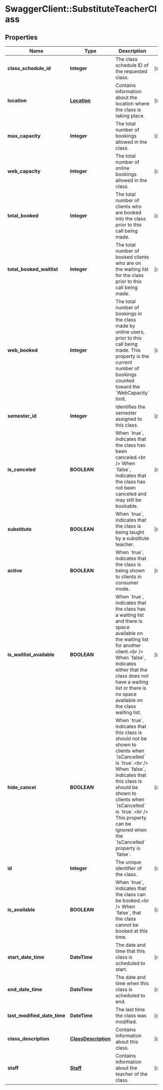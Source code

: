 # SwaggerClient::SubstituteTeacherClass

## Properties
Name | Type | Description | Notes
------------ | ------------- | ------------- | -------------
**class_schedule_id** | **Integer** | The class schedule ID of the requested class. | [optional] 
**location** | [**Location**](Location.md) | Contains information about the location where the class is taking place. | [optional] 
**max_capacity** | **Integer** | The total number of bookings allowed in the class. | [optional] 
**web_capacity** | **Integer** | The total number of online bookings allowed in the class. | [optional] 
**total_booked** | **Integer** | The total number of clients who are booked into the class prior to this call being made. | [optional] 
**total_booked_waitlist** | **Integer** | The total number of booked clients who are on the waiting list for the class prior to this call being made. | [optional] 
**web_booked** | **Integer** | The total number of bookings in the class made by online users, prior to this call being made. This property is the current number of bookings counted toward the &#x60;WebCapacity&#x60; limit. | [optional] 
**semester_id** | **Integer** | Identifies the semester assigned to this class. | [optional] 
**is_canceled** | **BOOLEAN** | When &#x60;true&#x60;, indicates that the class has been canceled.&lt;br /&gt;  When &#x60;false&#x60;, indicates that the class has not been canceled and may still be bookable. | [optional] 
**substitute** | **BOOLEAN** | When &#x60;true&#x60;, indicates that the class is being taught by a substitute teacher. | [optional] 
**active** | **BOOLEAN** | When &#x60;true&#x60;, indicates that the class is being shown to clients in consumer mode. | [optional] 
**is_waitlist_available** | **BOOLEAN** | When &#x60;true&#x60;, indicates that the class has a waiting list and there is space available on the waiting list for another client.&lt;br /&gt;  When &#x60;false&#x60;, indicates either that the class does not have a waiting list or there is no space available on the class waiting list. | [optional] 
**hide_cancel** | **BOOLEAN** | When &#x60;true&#x60;, indicates that this class is should not be shown to clients when &#x60;IsCancelled&#x60; is &#x60;true&#x60;.&lt;br /&gt;  When &#x60;false&#x60;, indicates that this class is should be shown to clients when &#x60;IsCancelled&#x60; is &#x60;true&#x60;.&lt;br /&gt;  This property can be ignored when the &#x60;IsCancelled&#x60; property is &#x60;false&#x60;. | [optional] 
**id** | **Integer** | The unique identifier of the class. | [optional] 
**is_available** | **BOOLEAN** | When &#x60;true&#x60;, indicates that the class can be booked.&lt;br /&gt;  When &#x60;false&#x60;, that the class cannot be booked at this time. | [optional] 
**start_date_time** | **DateTime** | The date and time that this class is scheduled to start. | [optional] 
**end_date_time** | **DateTime** | The date and time when this class is scheduled to end. | [optional] 
**last_modified_date_time** | **DateTime** | The last time the class was modified. | [optional] 
**class_description** | [**ClassDescription**](ClassDescription.md) | Contains information about this class. | [optional] 
**staff** | [**Staff**](Staff.md) | Contains information about the teacher of the class. | [optional] 


